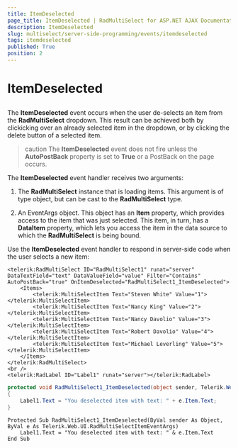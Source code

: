 ```yaml
---
title: ItemDeselected
page_title: ItemDeselected | RadMultiSelect for ASP.NET AJAX Documentation
description: ItemDeselected
slug: multiselect/server-side-programming/events/itemdeselected
tags: itemdeselected
published: True
position: 2
---
```



# ItemDeselected


## 

The **ItemDeselected** event occurs when the user de-selects an item from the **RadMultiSelect** dropdown. This result can be achieved both by clickicking over an already selected item in the dropdown, or by clicking the delete button of a selected item.

>caution The **ItemDeselected** event does not fire unless the **AutoPostBack** property is set to **True** or a PostBack on the page occurs.
>

The **ItemDeselected** event handler receives two arguments:

1. The **RadMultiSelect** instance that is loading items. This argument is of type object, but can be cast to the **RadMultiSelect** type.

2. An EventArgs object. This object has an **Item** property, which provides access to the item that was just selected. This item, in turn, has a **DataItem** property, which lets you access the item in the data source to which the **RadMultiSelect** is being bound.

Use the **ItemDeselected** event handler to respond in server-side code when the user selects a new item:

````ASP.NET
<telerik:RadMultiSelect ID="RadMultiSelect1" runat="server" DataTextField="text" DataValueField="value" Filter="Contains" AutoPostBack="true" OnItemDeselected="RadMultiSelect1_ItemDeselected">
    <Items>
        <telerik:MultiSelectItem Text="Steven White" Value="1"></telerik:MultiSelectItem>
        <telerik:MultiSelectItem Text="Nancy King" Value="2"></telerik:MultiSelectItem>
        <telerik:MultiSelectItem Text="Nancy Davolio" Value="3"></telerik:MultiSelectItem>
        <telerik:MultiSelectItem Text="Robert Davolio" Value="4"></telerik:MultiSelectItem>
        <telerik:MultiSelectItem Text="Michael Leverling" Value="5"></telerik:MultiSelectItem>
    </Items>
</telerik:RadMultiSelect>
<br />
<telerik:RadLabel ID="Label1" runat="server"></telerik:RadLabel>
````

````C#
protected void RadMultiSelect1_ItemDeselected(object sender, Telerik.Web.UI.RadMultiSelectItemEventArgs e)
{
    Label1.Text = "You deselected item with text: " + e.Item.Text;
}
````
````VB.NET
Protected Sub RadMultiSelect1_ItemDeselected(ByVal sender As Object, ByVal e As Telerik.Web.UI.RadMultiSelectItemEventArgs)
    Label1.Text = "You deselected item with text: " & e.Item.Text
End Sub
````

